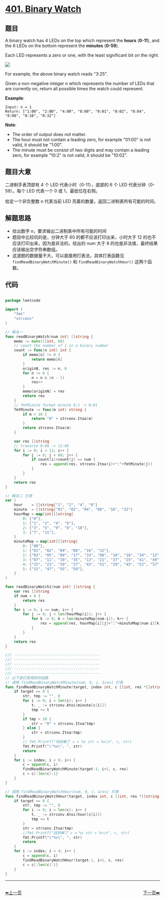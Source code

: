 # [401. Binary Watch](https://leetcode.com/problems/binary-watch/)


## 题目

A binary watch has 4 LEDs on the top which represent the **hours** (**0-11**), and the 6 LEDs on the bottom represent the **minutes** (**0-59**).

Each LED represents a zero or one, with the least significant bit on the right.

![](https://upload.wikimedia.org/wikipedia/commons/8/8b/Binary_clock_samui_moon.jpg)

For example, the above binary watch reads "3:25".

Given a non-negative integer n which represents the number of LEDs that are currently on, return all possible times the watch could represent.

**Example**:

    Input: n = 1
    Return: ["1:00", "2:00", "4:00", "8:00", "0:01", "0:02", "0:04", "0:08", "0:16", "0:32"]

**Note**:

- The order of output does not matter.
- The hour must not contain a leading zero, for example "01:00" is not valid, it should be "1:00".
- The minute must be consist of two digits and may contain a leading zero, for example "10:2" is not valid, it should be "10:02".


## 题目大意

二进制手表顶部有 4 个 LED 代表小时（0-11），底部的 6 个 LED 代表分钟（0-59）。每个 LED 代表一个 0 或 1，最低位在右侧。

给定一个非负整数 n 代表当前 LED 亮着的数量，返回二进制表所有可能的时间。


## 解题思路


- 给出数字 n，要求输出二进制表中所有可能的时间
- 题目中比较坑的是，分钟大于 60 的都不应该打印出来，小时大于 12 的也不应该打印出来，因为是非法的。给出的 num 大于 8 的也是非法值，最终结果应该输出空字符串数组。
- 这道题的数据量不大，可以直接用打表法，具体打表函数见 `findReadBinaryWatchMinute()` 和 `findReadBinaryWatchHour()` 这两个函数。


## 代码

```go

package leetcode

import (
	"fmt"
	"strconv"
)

// 解法一
func readBinaryWatch(num int) []string {
	memo := make([]int, 60)
	// count the number of 1 in a binary number
	count := func(n int) int {
		if memo[n] != 0 {
			return memo[n]
		}
		originN, res := n, 0
		for n != 0 {
			n = n & (n - 1)
			res++
		}
		memo[originN] = res
		return res
	}
	// fmtMinute format minute 0:1 -> 0:01
	fmtMinute := func(m int) string {
		if m < 10 {
			return "0" + strconv.Itoa(m)
		}
		return strconv.Itoa(m)
	}

	var res []string
	// traverse 0:00 -> 12:00
	for i := 0; i < 12; i++ {
		for j := 0; j < 60; j++ {
			if count(i)+count(j) == num {
				res = append(res, strconv.Itoa(i)+":"+fmtMinute(j))
			}
		}
	}
	return res
}

// 解法二 打表
var (
	hour    = []string{"1", "2", "4", "8"}
	minute  = []string{"01", "02", "04", "08", "16", "32"}
	hourMap = map[int][]string{
		0: {"0"},
		1: {"1", "2", "4", "8"},
		2: {"3", "5", "9", "6", "10"},
		3: {"7", "11"},
	}
	minuteMap = map[int][]string{
		0: {"00"},
		1: {"01", "02", "04", "08", "16", "32"},
		2: {"03", "05", "09", "17", "33", "06", "10", "18", "34", "12", "20", "36", "24", "40", "48"},
		3: {"07", "11", "19", "35", "13", "21", "37", "25", "41", "49", "14", "22", "38", "26", "42", "50", "28", "44", "52", "56"},
		4: {"15", "23", "39", "27", "43", "51", "29", "45", "53", "57", "30", "46", "54", "58"},
		5: {"31", "47", "55", "59"},
	}
)

func readBinaryWatch1(num int) []string {
	var res []string
	if num > 8 {
		return res
	}
	for i := 0; i <= num; i++ {
		for j := 0; j < len(hourMap[i]); j++ {
			for k := 0; k < len(minuteMap[num-i]); k++ {
				res = append(res, hourMap[i][j]+":"+minuteMap[num-i][k])
			}
		}
	}
	return res
}

/// ---------------------------------------
/// ---------------------------------------
/// ---------------------------------------
/// ---------------------------------------
/// ---------------------------------------
// 以下是打表用到的函数
// 调用 findReadBinaryWatchMinute(num, 0, c, &res) 打表
func findReadBinaryWatchMinute(target, index int, c []int, res *[]string) {
	if target == 0 {
		str, tmp := "", 0
		for i := 0; i < len(c); i++ {
			t, _ := strconv.Atoi(minute[c[i]])
			tmp += t
		}
		if tmp < 10 {
			str = "0" + strconv.Itoa(tmp)
		} else {
			str = strconv.Itoa(tmp)
		}
		// fmt.Printf("找到解了 c = %v str = %v\n", c, str)
		fmt.Printf("\"%v\", ", str)
		return
	}
	for i := index; i < 6; i++ {
		c = append(c, i)
		findReadBinaryWatchMinute(target-1, i+1, c, res)
		c = c[:len(c)-1]
	}
}

// 调用 findReadBinaryWatchHour(num, 0, c, &res) 打表
func findReadBinaryWatchHour(target, index int, c []int, res *[]string) {
	if target == 0 {
		str, tmp := "", 0
		for i := 0; i < len(c); i++ {
			t, _ := strconv.Atoi(hour[c[i]])
			tmp += t
		}
		str = strconv.Itoa(tmp)
		//fmt.Printf("找到解了 c = %v str = %v\n", c, str)
		fmt.Printf("\"%v\", ", str)
		return
	}
	for i := index; i < 4; i++ {
		c = append(c, i)
		findReadBinaryWatchHour(target-1, i+1, c, res)
		c = c[:len(c)-1]
	}
}


```


----------------------------------------------
<div style="display: flex;justify-content: space-between;align-items: center;">
<p><a href="https://books.halfrost.com/leetcode/ChapterFour/0400~0499/0400.Nth-Digit/">⬅️上一页</a></p>
<p><a href="https://books.halfrost.com/leetcode/ChapterFour/0400~0499/0402.Remove-K-Digits/">下一页➡️</a></p>
</div>
